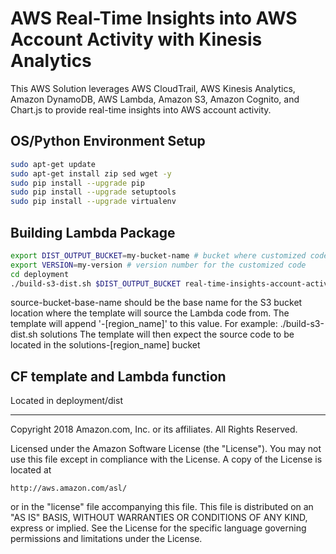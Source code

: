 # AWS Real-Time Insights into AWS Account Activity with Kinesis Analytics
This AWS Solution leverages AWS CloudTrail, AWS Kinesis Analytics, Amazon DynamoDB, AWS Lambda, Amazon S3, Amazon Cognito, and Chart.js to provide real-time insights into AWS account activity.

## OS/Python Environment Setup
```bash
sudo apt-get update
sudo apt-get install zip sed wget -y
sudo pip install --upgrade pip
sudo pip install --upgrade setuptools
sudo pip install --upgrade virtualenv
```

## Building Lambda Package
```bash
export DIST_OUTPUT_BUCKET=my-bucket-name # bucket where customized code will reside
export VERSION=my-version # version number for the customized code
cd deployment
./build-s3-dist.sh $DIST_OUTPUT_BUCKET real-time-insights-account-activity $VERSION
```

source-bucket-base-name should be the base name for the S3 bucket location where the template will source the Lambda code from.
The template will append '-[region_name]' to this value.
For example: ./build-s3-dist.sh solutions
The template will then expect the source code to be located in the solutions-[region_name] bucket

## CF template and Lambda function
Located in deployment/dist

***

Copyright 2018 Amazon.com, Inc. or its affiliates. All Rights Reserved.

Licensed under the Amazon Software License (the "License"). You may not use this file except in compliance with the License. A copy of the License is located at

    http://aws.amazon.com/asl/

or in the "license" file accompanying this file. This file is distributed on an "AS IS" BASIS, WITHOUT WARRANTIES OR CONDITIONS OF ANY KIND, express or implied. See the License for the specific language governing permissions and limitations under the License.
